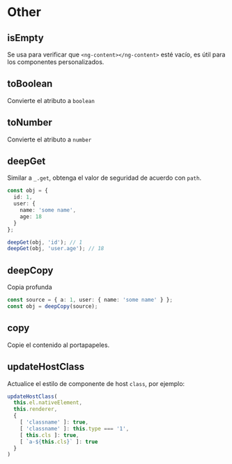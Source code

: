 # Other

## isEmpty

Se usa para verificar que `<ng-content></ng-content>` esté vacío, es útil para los componentes personalizados.

## toBoolean

Convierte el atributo a `boolean`

## toNumber

Convierte el atributo a `number`

## deepGet

Similar a `_.get`, obtenga el valor de seguridad de acuerdo con `path`.

```ts
const obj = {
  id: 1,
  user: {
    name: 'some name',
    age: 18
  }
};

deepGet(obj, 'id'); // 1
deepGet(obj, 'user.age'); // 18
```

## deepCopy

Copia profunda

```ts
const source = { a: 1, user: { name: 'some name' } };
const obj = deepCopy(source);
```

## copy

Copie el contenido al portapapeles.

## updateHostClass

Actualice el estilo de componente de host `class`, por ejemplo:

```ts
updateHostClass(
  this.el.nativeElement,
  this.renderer,
  {
    [ 'classname' ]: true,
    [ 'classname' ]: this.type === '1',
    [ this.cls ]: true,
    [ `a-${this.cls}` ]: true
  }
)
```
